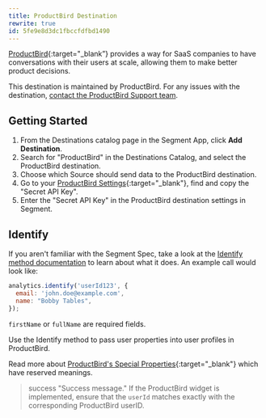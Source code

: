 ```yaml
---
title: ProductBird Destination
rewrite: true
id: 5fe9e8d3dc1fbccfdfbd1490
---
```

[ProductBird](https://productbird.io/?utm_source=segmentio&utm_medium=docs&utm_campaign=partners){:target="_blank”} provides a way for SaaS companies to have conversations with their users at scale, allowing them to make better product decisions.

This destination is maintained by ProductBird. For any issues with the destination, [contact the ProductBird Support team](mailto:harry@getdelighted.co).

## Getting Started



1. From the Destinations catalog page in the Segment App, click **Add Destination**.
2. Search for "ProductBird" in the Destinations Catalog, and select the ProductBird destination.
3. Choose which Source should send data to the ProductBird destination.
4. Go to your [ProductBird Settings](https://app.productbird.io/settings){:target="_blank"}, find and copy the "Secret API Key".
5. Enter the "Secret API Key" in the ProductBird destination settings in Segment.

## Identify

If you aren't familiar with the Segment Spec, take a look at the [Identify method documentation](/docs/connections/spec/identify/) to learn about what it does. An example call would look like:

```js
analytics.identify('userId123', {
  email: 'john.doe@example.com',
  name: "Bobby Tables",
});
```

`firstName` or `fullName` are required fields.

Use the Identify method to pass user properties into user profiles in ProductBird.

Read more about [ProductBird's Special Properties](https://docs.productbird.io/docs/#special-properties){:target="_blank"} which have reserved meanings.

> success "Success message."
> If the ProductBird widget is implemented, ensure that the `userId` matches exactly with the corresponding ProductBird userID.
